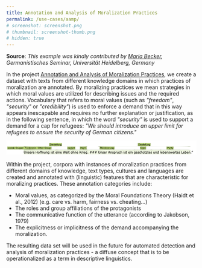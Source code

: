 ```yaml
---
title: Annotation and Analysis of Moralization Practices
permalink: /use-cases/aamp/
# screenshot: screenshot.png
# thumbnail: screenshot-thumb.png
# hidden: true
---
```


**Source**: <i>This example was kindly contributed by <a href="https://www.gs.uni-heidelberg.de/sprache02/mitarbeiter/becker.html">Maria Becker</a>, Germanistisches Seminar, Universität Heidelberg, Germany</i>

In the project [Annotation and Analysis of Moralization Practices][1], we create a dataset with texts from different knowledge domains in which practices of moralization are annotated.
By moralizing practices we mean strategies in which moral values are utilized for describing issues and the required actions. Vocabulary that refers to moral values (such as *"freedom"*, *"security"* or *"credibility"*) is used to enforce a demand that in this way appears inescapable and requires no further explanation or justification, as in the following sentence, in which the word *"security"* is used to support a demand for a cap for refugees: *"We should introduce an upper limit for refugees to ensure the security of German citizens."*

<p style="text-align: center">
  <img src="screenshot.png"/>
</p>

Within the project, corpora with instances of moralization practices from different domains of knowledge, text types, cultures and languages are created and annotated with (linguistic) features that are characteristic for moralizing practices. These annotation categories include:

* Moral values, as categorized by the Moral Foundations Theory (Haidt et al., 2012) (e.g. care vs. harm, fairness vs. cheating…)
* The roles and group affiliations of the protagonists
* The communicative function of the utterance (according to Jakobson, 1979)
* The explicitness or implicitness of the demand accompanying the moralization.

The resulting data set will be used in the future for automated detection and analysis of moralization practices - a diffuse concept that is to be operationalized as a term in descriptive linguistics.

[1]: https://www.uni-heidelberg.de/fakultaeten/neuphil/gs/sprache02/mitarbeiter/moralisierung.html
